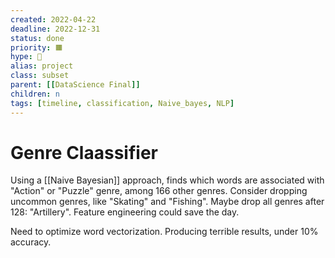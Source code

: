 ```yaml
---
created: 2022-04-22
deadline: 2022-12-31
status: done
priority: 🟧
hype: 💚
alias: project
class: subset
parent: [[DataScience Final]]
children: n
tags: [timeline, classification, Naive_bayes, NLP]
---
```



# Genre Claassifier

Using a [[Naive Bayesian]] approach, finds which words are associated with "Action" or "Puzzle" genre, among 166 other genres. Consider dropping uncommon genres, like "Skating" and "Fishing". Maybe drop all genres after 128: "Artillery". Feature engineering could save the day.

<span 
	  class='ob-timelines' 
	  data-date='2022-04-22-00' 
	  data-title='Genre Claassifier' 
	  data-class='blue' 
	  data-img = '🧮Projects/🏷️Labels/success.jpg' 
	  data-type='range' 
	  data-end='2022-05-04-00'>
	Need to optimize word vectorization. Producing terrible results, under 10% accuracy.
</span>